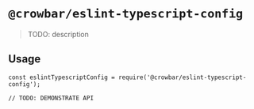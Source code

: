 # `@crowbar/eslint-typescript-config`

> TODO: description

## Usage

```
const eslintTypescriptConfig = require('@crowbar/eslint-typescript-config');

// TODO: DEMONSTRATE API
```
